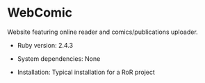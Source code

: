 # WebComic

Website featuring online reader and comics/publications uploader.

* Ruby version: 2.4.3

* System dependencies: None

* Installation: Typical installation for a RoR project

